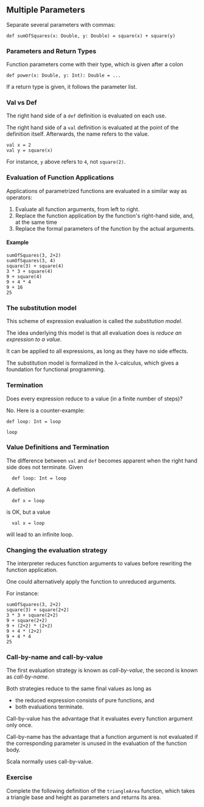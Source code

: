 
## Multiple Parameters

Separate several parameters with commas:

    def sumOfSquares(x: Double, y: Double) = square(x) + square(y)

### Parameters and Return Types 

Function parameters come with their type, which is given after a colon

    def power(x: Double, y: Int): Double = ...

If a return type is given, it follows the parameter list.

### Val vs Def

The right hand side of a `def` definition is evaluated on each use.

The right hand side of a `val` definition is evaluated at the point of the definition
itself. Afterwards, the name refers to the value.

    val x = 2
    val y = square(x)

For instance, `y` above refers to `4`, not `square(2)`.

### Evaluation of Function Applications

Applications of parametrized functions are evaluated in a similar way as
operators:

 1. Evaluate all function arguments, from left to right.
 2. Replace the function application by the function's right-hand side, and, at the same time
 3. Replace the formal parameters of the function by the actual arguments.

#### Example

    sumOfSquares(3, 2+2)
    sumOfSquares(3, 4)
    square(3) + square(4)
    3 * 3 + square(4)
    9 + square(4)
    9 + 4 * 4
    9 + 16
    25

### The substitution model

This scheme of expression evaluation is called the *substitution model*.

The idea underlying this model is that all evaluation does is *reduce
an expression to a value*.

It can be applied to all expressions, as long as they have no side effects.

The substitution model is formalized in the λ-calculus, which gives
a foundation for functional programming.

### Termination 

Does every expression reduce to a value (in a finite number of steps)?

No. Here is a counter-example:

    def loop: Int = loop

    loop

### Value Definitions and Termination

The difference between `val` and `def` becomes apparent when the right
hand side does not terminate. Given

      def loop: Int = loop

A definition

      def x = loop

is OK, but a value

      val x = loop

will lead to an infinite loop.

### Changing the evaluation strategy

The interpreter reduces function arguments to values before rewriting the
function application.

One could alternatively apply the function to unreduced arguments.

For instance:

    sumOfSquares(3, 2+2)
    square(3) + square(2+2)
    3 * 3 + square(2+2)
    9 + square(2+2)
    9 + (2+2) * (2+2)
    9 + 4 * (2+2)
    9 + 4 * 4
    25

### Call-by-name and call-by-value 

The first evaluation strategy is known as *call-by-value*,
the second is known as *call-by-name*.

Both strategies reduce to the same final values
as long as

 - the reduced expression consists of pure functions, and
 - both evaluations terminate.

Call-by-value has the advantage that it evaluates every function argument
only once.

Call-by-name has the advantage that a function argument is not evaluated if the
corresponding parameter is unused in the evaluation of the function body.

Scala normally uses call-by-value.

### Exercise

Complete the following definition of the `triangleArea` function,
which takes a triangle base and height as parameters and returns
its area.
